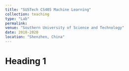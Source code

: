 ```yaml
---
title: "SUSTech CS405 Machine Learning"
collection: teaching
type: "Lab"
permalink: 
venue: "Southern University of Science and Technology"
date: 2018-2020
location: "Shenzhen, China"
---
```



Heading 1
======
